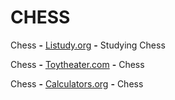 # CHESS

Chess **-** <a href="https://listudy.org/en">Listudy.org</a> **-** Studying Chess

Chess **-** <a href="https://toytheater.com/chess/">Toytheater.com</a> **-** Chess

Chess **-** <a href="https://www.calculators.org/games/master-chess/">Calculators.org</a> **-**  Chess
